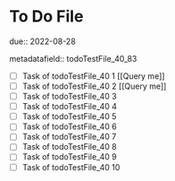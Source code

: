 # To Do File

due:: 2022-08-28

metadatafield:: todoTestFile_40_83

- [ ] Task of todoTestFile_40 1 [[Query me]]
- [ ] Task of todoTestFile_40 2 [[Query me]]
- [ ] Task of todoTestFile_40 3
- [ ] Task of todoTestFile_40 4
- [ ] Task of todoTestFile_40 5
- [ ] Task of todoTestFile_40 6
- [ ] Task of todoTestFile_40 7
- [ ] Task of todoTestFile_40 8
- [ ] Task of todoTestFile_40 9
- [ ] Task of todoTestFile_40 10